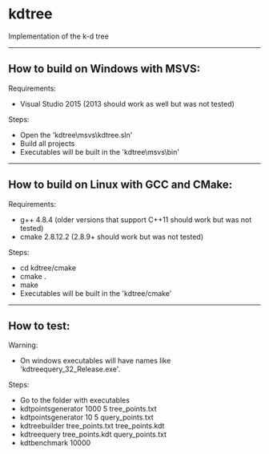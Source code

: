 # kdtree
Implementation of the k-d tree

-------------------------------------------------------------------------------
How to build on Windows with MSVS:
-------------------------------------------------------------------------------

Requirements:
- Visual Studio 2015 (2013 should work as well but was not tested)

Steps:
- Open the 'kdtree\msvs\kdtree.sln'
- Build all projects
- Executables will be built in the 'kdtree\msvs\bin\'

-------------------------------------------------------------------------------
How to build on Linux with GCC and CMake:
-------------------------------------------------------------------------------

Requirements:
- g++ 4.8.4 (older versions that support C++11 should work but was not tested)
- cmake 2.8.12.2 (2.8.9+ should work but was not tested)

Steps:
- cd kdtree/cmake
- cmake .
- make
- Executables will be built in the 'kdtree/cmake'

-------------------------------------------------------------------------------
How to test:
-------------------------------------------------------------------------------
Warning: 
- On windows executables will have names like 'kdtreequery_32_Release.exe'.

Steps:
- Go to the folder with executables
- kdtpointsgenerator 1000 5 tree_points.txt
- kdtpointsgenerator 10 5 query_points.txt
- kdtreebuilder tree_points.txt tree_points.kdt
- kdtreequery tree_points.kdt query_points.txt
- kdtbenchmark 10000